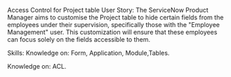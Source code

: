 Access Control for Project table
User Story:
    The ServiceNow Product Manager aims to customise the Project table to hide certain fields 
    from the employees under their supervision, specifically those with the "Employee Management" user. 
    This customization will ensure that these employees can focus solely on the fields accessible to them.


Skills:
  Knowledge on: Form, Application, Module,Tables.

Knowledge on: 
  ACL.
